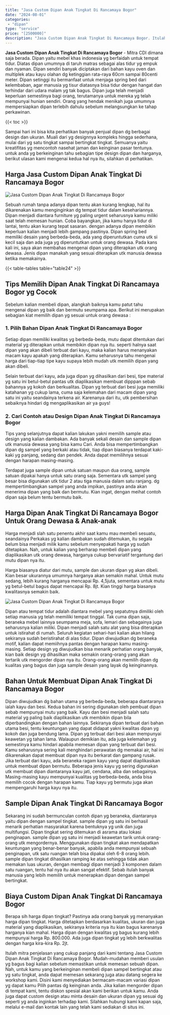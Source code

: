 ```yaml
---
title: "Jasa Custom Dipan Anak Tingkat Di Rancamaya Bogor"
date: "2024-08-01"
categories:
 - "dipan"
type: "service"
price: "[2500000]"
description: "Jasa Custom Dipan Anak Tingkat Di Rancamaya Bogor. Itulah mitra penjelasan yang cukup panjang dari kami tentang Jasa Custom Dipan Anak Tingkat Di Rancamaya B..."
---
```


**Jasa Custom Dipan Anak Tingkat Di Rancamaya Bogor** - Mitra CDI dimana saja berada. Dipan yaitu mebel khas indonesia yg berfaidah untuk tempat tidur. Diatas dipan umumnya di taruh matras sebagai alas tidur yg empuk dan nyaman. Dipan sendiri banyak diciptakan dari bahan kayu oven dan multiplek atau kayu olahan dg ketinggian rata-raya 60cm sampai 80centi meter. Dipan setinggi itu bermanfaat untuk menjaga spring bed dari kelembaban, agar manusia yg tisur diatasnya bisa tidur dengan hangat dan terhindar dari udara malam yg tak bagus. Dipan juga telah menjadi keperluan semestinya bagi orang, terutamanya untuk mereka yg telah mempunyai hunian sendiri. Orang yang hendak menikah juga umumnya mempersiapkan dipan terlebih dahulu sebelum melangsungkan ke tahap perkawinan.

{{< toc >}}

Sampai hari ini bisa kita perhatikan banyak penjual dipan dg berbagai design dan ukuran. Muali dari yg designnya kompleks hingga sederhana, mulai dari yg satu tingkat sampai bertingkat tingkat. Semuanya yaitu kreatifitas yg mencontoh nasehat jaman dan keinginan pasar tentunya. untuk anda yg berkeinginan tahu sebagian tipe design dipan dan harganya, berikut ulasan kami mengenai kedua hal nya itu, silahkan di perhatikan.

## Harga Jasa Custom Dipan Anak Tingkat Di Rancamaya Bogor

![Jasa Custom Dipan Anak Tingkat Di Rancamaya Bogor](/images/mebel/dipan-dewasa-012.jpg)

Sebuah rumah tanpa adanya dipan tentu akan kurang lengkap, hal itu dikarenakan kamu menginginkan dg tempat tidur dalam kesehariannya. Dipan menjadi diantara furniture yg paling urgent seharusnya kamu miliki saat telah memesan hunian. Coba bayangkan, jika kamu hanya tidur di lantai, tentu akan kurang tepat sasaran. dengan adanya dipan membikin keperluan kalian menjadi lebih gampang pastinya. Dipan spring bed memiliki desain yang berbeda-beda, ada yang diperuntutkan cuma utk si kecil saja dan ada juga yg diperuntutkan untuk orang dewasa. Pada kans kali ini, saya akan membahas mengenai dipan yang diterapkan utk orang dewasa. Jenis dipan manakah yang sesuai diterapkan utk manusia dewasa ketika memakainya.

{{< table-tables table="table24" >}}

## Tips Memilih Dipan Anak Tingkat Di Rancamaya Bogor yg Cocok

Sebelum kalian membeli dipan, alangkah baiknya kamu patut tahu mengenai dipan yg baik dan bermutu seumpama apa. Berikut ini merupakan sebagian kiat memilih dipan yg sesuai untuk orang dewasa :

### 1\. Pilih Bahan Dipan Anak Tingkat Di Rancamaya Bogor

Setiap dipan memiliki kwalitas yg berbeda-beda, mutu dapat ditentukan dari material yg diterapkan untuk membikin dipan nya itu. seperti halnya saat dipan yang akan dibeli terbuat dari kayu, maka kalian harus menanyakan macam kayu apakah yang diterapkan. Kamu seharusnya tahu mengenai harga dari tiap-tiap tipe kayu supaya lebih mudah utk memilih dipan yang akan dibeli.

Selain terbuat dari kayu, ada juga dipan yg dihasilkan dari besi, tipe material yg satu ini betul-betul pantas utk diaplikasikan membuat dipppan sebab bahannya yg kokoh dan berkualitas. Dipan yg terbuat dari besi juga memiliki katahanan yg cukup lama, cuma saja kelemahan dari macam dipan yang satu ini yaitu seandainya terkena air. Karenanya dari itu, utk pembersihan sebaiknya hindari dg mengaplikasikan air ya guys!

### 2\. Cari Contoh atau Design Dipan Anak Tingkat Di Rancamaya Bogor

Tips yang selanjutnya dapat kalian lakukan yakni memilih sample atau design yang kalian dambakan. Ada banyak sekali desain dan sample dipan utk manusia dewasa yang bisa kamu Cari. Anda bisa mempertimbangkan dipan dg sampel yang berkaki atau tidak, tiap dipan biasanya terdapat kaki-kaki yg panjang, sedang dan pendek. Anda dapat memilihnya sesuai dengan harapan masing-masing.

Terdapat juga sample dipan untuk satuan maupun dua orang, sample satuan dipakai hanya untuk satu orang saja. Sementara utk sampel yang besar bisa digunakan utk tidur 2 atau tiga manusia dalam satu ranjang. dg mempertimbangkan sampel yang anda impikan, pastinya anda akan menerima dipan yang baik dan bermutu. Kian ingat, dengan meihat contoh dipan saja belum tentu bermutu baik.

## Harga Dipan Anak Tingkat Di Rancamaya Bogor Untuk Orang Dewasa & Anak-anak

Harga menjadi slah satu penentu akhir saat kamu mau membeli sesuatu, seandainya Perkakas yg kalian dambakan sudah ditemukan, itu segala belum bisa menjadi milik kamu sebelum menyepakati harga yg sudah ditetapkan. Nah, untuk kalian yang berharap membeli dipan yang diaplikasikan utk orang dewasa, harganya cukup bervariatif tergantung dari mutu dipan nya itu.

Harga biasanya diatur dari mutu, sample dan ukuran dipan yg akan dibeli. Kian besar ukurannya umumnya harganya akan semakin mahal. Untuk mutu sedang, lebih kurang harganya mencapai Rp. 4,5juta, sementara untuk mutu yg betul-betul bagus dapat mencapai Rp. 8jt. Kian tinggi harga biasanya kwalitasnya semakin baik.

![Jasa Custom Dipan Anak Tingkat Di Rancamaya Bogor](/images/mebel/dipan-anak-014-1.jpg)

Dipan atau tempat tidur adalah diantara mebel yang sepatutnya dimiliki oleh setiap manusia yg telah memiliki tempat tinggal. Tak cuma dipan saja, beraneka mebel lainnya seumpama meja, sofa, lemari dan sebagainya juga seharusnya kalian miliki. Dipan menjadi salah satu alat yang bisa diterapkan untuk istirahat di rumah. Seluruh kegiatan sehari-hari kalian akan hilang sekiranya sudah beristirahat di alas tidur. Dipan diwujudkan dg beraneka motif, kalian dapat memiihnya pantas dengan harapan kamu masing-masing. Setiap design yg diwujudkan bisa menarik perhatian orang banyak, kian baik design yg dihasilkan maka semakin orang-orang yang akan tertarik utk mengorder dipan nya itu. Orang-orang akan memilih dipan dg kualitas yang bagus dan juga sample desain yang layak dg keinginannya.

## Bahan Untuk Membuat Dipan Anak Tingkat Di Rancamaya Bogor

Dipan diwujudkan dg bahan utama yg berbeda-beda, beberapa diantaranya ialah kayu dan besi. Kedua bahan ini sering digunakan oleh pembuat dipan sebab mempunyai mutu yang baik. Kayu dan besi menjadi salah satu material yg paling baik diaplikasikan utk membikin dipan bila diperbandingkan dengan bahan lainnya. Sekiranya dipan terbuat dari bahan utama besi, tentu keuntungan yang dapat didapat yakni kwalitas dipan yg kokoh dan juga bendung lama. Dipan yg terbuat dari besi akan mempunyai keawetan yg tahan lama. Walaupun demikian itu, ada juga kelemahan yg semestinya kamu hindari apabila memesan dipan yang terbuat dari besi. Kamu seharusnya sering kali menghindari perawatan dg memakai air, hal ini dikarenakan dapat membuat dipan nya itu berkarat dan gampang rusak. Jika terbuat dari kayu, ada beraneka ragam kayu yang dapat diaplikasikan untuk membuat dipan bermutu. Beberapa jenis kayu yg sering digunakan utk membuat dipan diantaranya kayu jati, cendana, alba dan sebagainya. Masing-masing kayu mempunyai kualitas yg berbeda-beda, anda bisa memilih cocok dengan harapan kamu. Tiap kayu yg bermutu juga akan mempengaruhi harga kayu nya itu.

## Sample Dipan Anak Tingkat Di Rancamaya Bogor

Sekarang ini sudah bermunculan contoh dipan yg beraneka, diantaranya yaitu dipan dengan sampel tingkat. sample dipan yg satu ini berhasil menarik perhatian masyarakat karena bentuknya yg unik dan juga multifungsi. Dipan tingkat sering ditemukan di asrama atau lokasi penginapan. sample dipan yg satu ini menjadi keawetan tarik untuk orang-orang utk mengordernya. Menggunakan dipan tingkat akan mendapatkan keuntungan yang benar-benar banyak, apabila anda mempunyai sebuah penginapan, utk satu ruangan telah bisa dipakai oleh 6-8 orang lebih. sample dipan tingkat dihasilkan ramping ke atas sehingga tidak akan memakan luas ukuran, dengan membagi dipan menjadi 3 komponen dalam satu ruangan, tentu hal nya itu akan sangat efektif. Sebab itulah banyak manusia yang lebih memilih untuk menerapkan dipan dengan sampel bertingkat.

## Biaya Custom Dipan Anak Tingkat Di Rancamaya Bogor

Berapa sih harga dipan tingkat? Pastinya ada orang banyak yg menanyakan harga dipan tingkat. Harga ditetapkan berdasarkan kualitas, ukuran dan juga material yang diaplikasikan, sekiranya kriteria nya itu kian bagus karenanya harganya kian mahal. Harga dipan dengan kwalitas yg bagus kurang lebih mempunyai harga Rp. 800.000. Ada juga dipan tingkat yg lebih berkwalitas dengan harga kira-kira Rp. 2jt.

Itulah mitra penjelasan yang cukup panjang dari kami tentang Jasa Custom Dipan Anak Tingkat Di Rancamaya Bogor. Mudah-mudahan memberi usulan yg bagus bagi kalian sebelum memastikan untuk memesan sebuah dipan. Nah, untuk kamu yang berkeinginan membeli dipan sampel bertingkat atau yg satu tingkat, anda dapat memesan sekarang juga atau datang segera ke workshop kami. Disini kami menyediakan bermacam-macam variasi dipan yg dapat kamu Pilih pantas dg keinginan anda. Jika kalian mengorder dipan di tempat kami, tentu diskon spesial akan kami berikan untuk kamu. Anda juga dapat custom design atau minta desain dan ukuran dipan yg sesuai dg seperti yg anda inginkan terhadap kami. Silahkan hubungi kami kapan saja, melalui e-mail dan kontak lain yang telah kami sediakan di situs ini.
